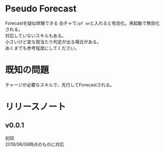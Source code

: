 # Pseudo Forecast
Forecastを疑似体験できる
白チャで`/pf on`と入れると有効化。再起動で無効化される。    
対応していないスキルもある。   
小さいけど変な扇当たり判定が出る場合がある。  
あくまでも参考程度にしてください。  
# 既知の問題
チャージが必要なスキルで、先行してForecastされる。
# リリースノート

## v0.0.1
初回  
2019/06/06時点のものに対応
